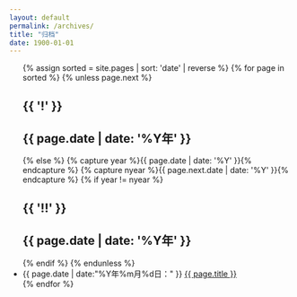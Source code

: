 ```yaml
---
layout: default
permalink: /archives/
title: "归档"
date: 1900-01-01
---
```

<ul>
  {% assign sorted = site.pages | sort: 'date' | reverse %}
  {% for page in sorted %}
    {% unless page.next %}
      <h2> {{ '!' }} </h2>
      <h2>{{ page.date | date: '%Y年' }}</h2>
     {% else %}
      {% capture year %}{{ page.date | date: '%Y' }}{% endcapture %}
      {% capture nyear %}{{ page.next.date | date: '%Y' }}{% endcapture %}
      {% if year != nyear %}
        <h2> {{ '!!' }} </h2>
        <h2>{{ page.date | date: '%Y年' }}</h2>
      {% endif %}
    {% endunless %}
      <li>{{ page.date | date:"%Y年%m月%d日：" }} <a href="{{ page.url }}">{{ page.title }}</a></li>
  {% endfor %}

</ul>
